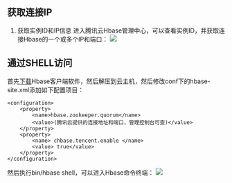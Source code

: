 ##  获取连接IP

1)	获取实例ID和IP信息	
进入腾讯云Hbase管理中心，可以查看实例ID，并获取连接Hbase的一个或多个IP和端口：
![](https://mccdn.qcloud.com/static/img/14a8f475ffafe4c4cefdd84fe1737517/shili.png)

##  通过SHELL访问
首先[下载](http://hbase-10010986.cos.myqcloud.com/hbase-1.1.3-bin.tar.gz)Hbase客户端软件，然后解压到云主机，然后修改conf下的hbase-site.xml添加如下配置项目：
```
<configuration>
	<property>
        <name>hbase.zookeeper.quorum</name>
        <value>(腾讯云提供的连接地址和端口，管理控制台可查)</value>
	</property>
	<property>
        <name> chbase.tencent.enable </name>
        <value> true</value>
	</property>
</configuration>

```


然后执行bin/hbase shell，可以进入Hbase命令终端：
![](https://mccdn.qcloud.com/static/img/1f97f2910f995e90c0061e8c017a3f36/image.png)






